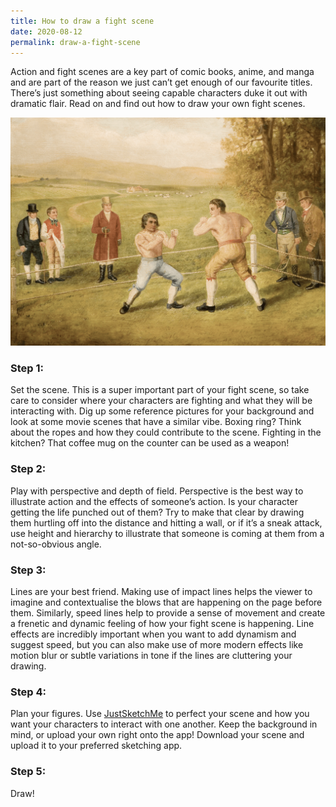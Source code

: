 ```yaml
---
title: How to draw a fight scene
date: 2020-08-12
permalink: draw-a-fight-scene
---
```


Action and fight scenes are a key part of comic books, anime, and manga and are part of the reason we just can’t get enough of our favourite titles. There’s just something about seeing capable characters duke it out with dramatic flair. Read on and find out how to draw your own fight scenes.

![Fight scene drawing](/images/screenshots/boxing.png)

### Step 1:
Set the scene. This is a super important part of your fight scene, so take care to consider where your characters are fighting and what they will be interacting with. Dig up some reference pictures for your background and look at some movie scenes that have a similar vibe. Boxing ring? Think about the ropes and how they could contribute to the scene. Fighting in the kitchen? That coffee mug on the counter can be used as a weapon!

### Step 2:
Play with perspective and depth of field. Perspective is the best way to illustrate action and the effects of someone’s action. Is your character getting the life punched out of them? Try to make that clear by drawing them hurtling off into the distance and hitting a wall, or if it’s a sneak attack, use height and hierarchy to illustrate that someone is coming at them from a not-so-obvious angle.

### Step 3:
Lines are your best friend. Making use of impact lines helps the viewer to imagine and contextualise the blows that are happening on the page before them. Similarly, speed lines help to provide a sense of movement and create a frenetic and dynamic feeling of how your fight scene is happening. Line effects are incredibly important when you want to add dynamism and suggest speed, but you can also make use of more modern effects like motion blur or subtle variations in tone if the lines are cluttering your drawing.

### Step 4:
Plan your figures. Use [JustSketchMe](/) to perfect your scene and how you want your characters to interact with one another. Keep the background in mind, or upload your own right onto the app! Download your scene and upload it to your preferred sketching app.

### Step 5:
Draw!